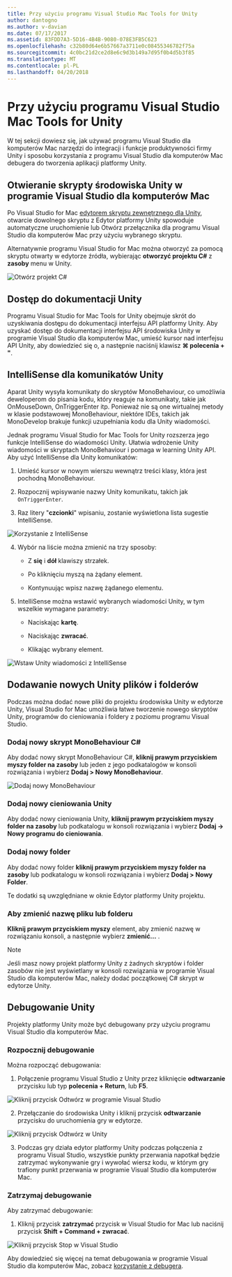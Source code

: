 ```yaml
---
title: Przy użyciu programu Visual Studio Mac Tools for Unity
author: dantogno
ms.author: v-davian
ms.date: 07/17/2017
ms.assetid: 83FDD7A3-5D16-4B4B-9080-078E3FB5C623
ms.openlocfilehash: c32b80d64e6b57667a3711e0c08455346782f75a
ms.sourcegitcommit: 4c0bc21d2ce2d8e6c9d3b149a7d95f0b4d5b3f85
ms.translationtype: MT
ms.contentlocale: pl-PL
ms.lasthandoff: 04/20/2018
---
```

# <a name="using-visual-studio-for-mac-tools-for-unity"></a>Przy użyciu programu Visual Studio Mac Tools for Unity

W tej sekcji dowiesz się, jak używać programu Visual Studio dla komputerów Mac narzędzi do integracji i funkcje produktywności firmy Unity i sposobu korzystania z programu Visual Studio dla komputerów Mac debugera do tworzenia aplikacji platformy Unity.

## <a name="opening-unity-scripts-in-visual-studio-for-mac"></a>Otwieranie skrypty środowiska Unity w programie Visual Studio dla komputerów Mac

Po Visual Studio for Mac [edytorem skryptu zewnętrznego dla Unity](/visualstudio/mac/setup-vsmac-tools-unity#configure-unity-for-use-with-visual-studio-for-mac), otwarcie dowolnego skryptu z Edytor platformy Unity spowoduje automatyczne uruchomienie lub Otwórz przełącznika dla programu Visual Studio dla komputerów Mac przy użyciu wybranego skryptu.

Alternatywnie programu Visual Studio for Mac można otworzyć za pomocą skryptu otwarty w edytorze źródła, wybierając **otworzyć projektu C#** z **zasoby** menu w Unity.

![Otwórz projekt C#](media/using-vsmac-tools-unity-image1.png)

## <a name="unity-documentation-access"></a>Dostęp do dokumentacji Unity

Programu Visual Studio for Mac Tools for Unity obejmuje skrót do uzyskiwania dostępu do dokumentacji interfejsu API platformy Unity. Aby uzyskać dostęp do dokumentacji interfejsu API środowiska Unity w programie Visual Studio dla komputerów Mac, umieść kursor nad interfejsu API Unity, aby dowiedzieć się o, a następnie naciśnij klawisz **⌘ polecenia + "**.

## <a name="intellisense-for-unity-messages"></a>IntelliSense dla komunikatów Unity
Aparat Unity wysyła komunikaty do skryptów MonoBehaviour, co umożliwia deweloperom do pisania kodu, który reaguje na komunikaty, takie jak OnMouseDown, OnTriggerEnter itp. Ponieważ nie są one wirtualnej metody w klasie podstawowej MonoBehaviour, niektóre IDEs, takich jak MonoDevelop brakuje funkcji uzupełniania kodu dla Unity wiadomości.

Jednak programu Visual Studio for Mac Tools for Unity rozszerza jego funkcje IntelliSense do wiadomości Unity. Ułatwia wdrożenie Unity wiadomości w skryptach MonoBehaviour i pomaga w learning Unity API. Aby użyć IntelliSense dla Unity komunikatów:

1.  Umieść kursor w nowym wierszu wewnątrz treści klasy, która jest pochodną MonoBehaviour.

2.  Rozpocznij wpisywanie nazwy Unity komunikatu, takich jak `OnTriggerEnter`.

3.  Raz litery "**czcionki**" wpisaniu, zostanie wyświetlona lista sugestie IntelliSense.

  ![Korzystanie z IntelliSense](media/using-vsmac-tools-unity-image2.png)

4.  Wybór na liście można zmienić na trzy sposoby:

    * Z **się** i **dół** klawiszy strzałek.

    * Po kliknięciu myszą na żądany element.

    * Kontynuując wpisz nazwę żądanego elementu.

5.  IntelliSense można wstawić wybranych wiadomości Unity, w tym wszelkie wymagane parametry:

    * Naciskając **kartę**.

    * Naciskając **zwracać**.

    * Klikając wybrany element.

  ![Wstaw Unity wiadomości z IntelliSense](media/using-vsmac-tools-unity-image3.png)

## <a name="adding-new-unity-files-and-folders"></a>Dodawanie nowych Unity plików i folderów

Podczas można dodać nowe pliki do projektu środowiska Unity w edytorze Unity, Visual Studio for Mac umożliwia łatwe tworzenie nowego skryptów Unity, programów do cieniowania i foldery z poziomu programu Visual Studio.

### <a name="add-a-new-c-monobehaviour-script"></a>Dodaj nowy skrypt MonoBehaviour C#

Aby dodać nowy skrypt MonoBehaviour C#, **kliknij prawym przyciskiem myszy folder na zasoby** lub jeden z jego podkatalogów w konsoli rozwiązania i wybierz **Dodaj > Nowy MonoBehaviour**.

![Dodaj nowy MonoBehaviour](media/using-vsmac-tools-unity-image4.png)

### <a name="add-a-new-unity-shader"></a>Dodaj nowy cieniowania Unity

Aby dodać nowy cieniowania Unity, **kliknij prawym przyciskiem myszy folder na zasoby** lub podkatalogu w konsoli rozwiązania i wybierz **Dodaj -> Nowy programu do cieniowania**.

### <a name="add-a-new-folder"></a>Dodaj nowy folder

Aby dodać nowy folder **kliknij prawym przyciskiem myszy folder na zasoby** lub podkatalogu w konsoli rozwiązania i wybierz **Dodaj > Nowy Folder**.

Te dodatki są uwzględniane w oknie Edytor platformy Unity projektu.

### <a name="to-rename-a-file-or-folder"></a>Aby zmienić nazwę pliku lub folderu
**Kliknij prawym przyciskiem myszy** element, aby zmienić nazwę w rozwiązaniu konsoli, a następnie wybierz **zmienić...** .

> [!NOTE]
> Jeśli masz nowy projekt platformy Unity z żadnych skryptów i folder zasobów nie jest wyświetlany w konsoli rozwiązania w programie Visual Studio dla komputerów Mac, należy dodać początkowej C# skrypt w edytorze Unity.

## <a name="unity-debugging"></a>Debugowanie Unity

Projekty platformy Unity może być debugowany przy użyciu programu Visual Studio dla komputerów Mac.

### <a name="start-debugging"></a>Rozpocznij debugowanie

Można rozpocząć debugowania:

1.  Połączenie programu Visual Studio z Unity przez kliknięcie **odtwarzanie** przycisku lub typ **polecenia + Return**, lub **F5**.

  ![Kliknij przycisk Odtwórz w programie Visual Studio](media/using-vsmac-tools-unity-image5.png)

2.  Przełączanie do środowiska Unity i kliknij przycisk **odtwarzanie** przycisku do uruchomienia gry w edytorze.

  ![Kliknij przycisk Odtwórz w Unity](media/using-vsmac-tools-unity-image6.png)

3.  Podczas gry działa edytor platformy Unity podczas połączenia z programu Visual Studio, wszystkie punkty przerwania napotkał będzie zatrzymać wykonywanie gry i wywołać wiersz kodu, w którym gry trafiony punkt przerwania w programie Visual Studio dla komputerów Mac.

### <a name="stop-debugging"></a>Zatrzymaj debugowanie

Aby zatrzymać debugowanie:

1.  Kliknij przycisk **zatrzymać** przycisk w Visual Studio for Mac lub naciśnij przycisk **Shift + Command + zwracać**.

  ![Kliknij przycisk Stop w Visual Studio](media/using-vsmac-tools-unity-image7.png)

Aby dowiedzieć się więcej na temat debugowania w programie Visual Studio dla komputerów Mac, zobacz [korzystanie z debugera](https://docs.microsoft.com/visualstudio/mac/debugging).
